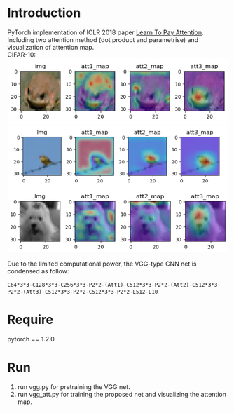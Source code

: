 # Introduction
PyTorch implementation of ICLR 2018 paper [Learn To Pay Attention](https://openreview.net/forum?id=HyzbhfWRW).  
Including two attention method (dot product and parametrise) and visualization of attention map.  
CIFAR-10:  
![frog](https://github.com/KennCoder7/LearnToPayAttention/blob/main/frog.png)
![bird](https://github.com/KennCoder7/LearnToPayAttention/blob/main/bird.png)
![dog](https://github.com/KennCoder7/LearnToPayAttention/blob/main/dog.png)  

Due to the limited computational power, the VGG-type CNN net is condensed as follow:  
```
C64*3*3-C128*3*3-C256*3*3-P2*2-(Att1)-C512*3*3-P2*2-(Att2)-C512*3*3-P2*2-(Att3)-C512*3*3-P2*2-C512*3*3-P2*2-L512-L10
```
# Require
pytorch == 1.2.0

# Run
1. run vgg.py for pretraining the VGG net.  
2. run vgg_att.py for training the proposed net and visualizing the attention map.
